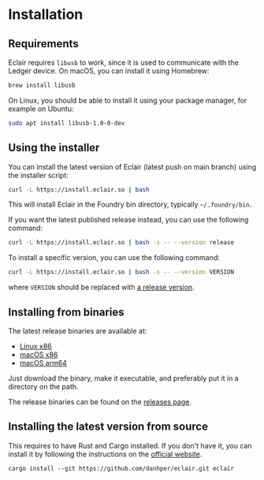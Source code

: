 # Installation

## Requirements

Eclair requires `libusb` to work, since it is used to communicate with the Ledger device.
On macOS, you can install it using Homebrew:

```bash
brew install libusb
```

On Linux, you should be able to install it using your package manager, for example on Ubuntu:

```bash
sudo apt install libusb-1.0-0-dev
```


## Using the installer

You can install the latest version of Eclair (latest push on main branch) using the installer script:

```bash
curl -L https://install.eclair.so | bash
```

This will install Eclair in the Foundry bin directory, typically `~/.foundry/bin`.

If you want the latest published release instead, you can use the following command:

```bash
curl -L https://install.eclair.so | bash -s -- --version release
```

To install a specific version, you can use the following command:

```bash
curl -L https://install.eclair.so | bash -s -- --version VERSION
```

where `VERSION` should be replaced with [a release version](https://github.com/danhper/eclair/releases).

## Installing from binaries

The latest release binaries are available at:

- [Linux x86](https://eclair-releases.s3.eu-west-2.amazonaws.com/x86_64-unknown-linux-gnu/eclair)
- [macOS x86](https://eclair-releases.s3.eu-west-2.amazonaws.com/x86_64-apple-darwin/eclair)
- [macOS arm64](https://eclair-releases.s3.eu-west-2.amazonaws.com/aarch64-apple-darwin/eclair)

Just download the binary, make it executable, and preferably put it in a directory on the path.

The release binaries can be found on the [releases page](https://github.com/danhper/eclair/releases).

## Installing the latest version from source

This requires to have Rust and Cargo installed. If you don't have it, you can install it by following the instructions on the [official website](https://www.rust-lang.org/tools/install).

```
cargo install --git https://github.com/danhper/eclair.git eclair
```
